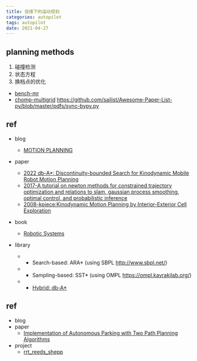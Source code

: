 ```yaml
---
title: 低维下的运动规划
categories: autopilot
tags: autopilot
date: 2021-04-27
---
```


## planning methods

1. 碰撞检测
2. 状态方程
3. 换档点的优化


- [bench-mr](https://github.com/robot-motion/bench-mr)
- [chomp-multigrid](https://github.com/eric-heiden/chomp-multigrid/tree/4cd8abef27e51204a0cdd2b3ce411b88eee411c0)
https://github.com/sailist/Awesome-Paper-List-py/blob/master/pdfs/sync-bypy.py

## ref

- blog
    - [MOTION PLANNING](http://motion.cs.illinois.edu/RoboticSystems/PlanningWithDynamicsAndUncertainty.html)
- paper
    - [2022 db-A*: Discontinuity-bounded Search for Kinodynamic Mobile Robot Motion Planning](https://arxiv.org/abs/2203.11108)
    - [2017-A tutorial on newton methods for constrained trajectory optimization and relations to slam, gaussian process smoothing, optimal control, and probabilistic inference](https://argmin.lis.tu-berlin.de/papers/17-toussaint-Newton.pdf)
    - [2008-kpiece:Kinodynamic Motion Planning by Interior-Exterior Cell Exploration](https://ioan.sucan.ro/files/pubs/wafr2008.pdf)

    
- book
    - [Robotic Systems](https://motion.cs.illinois.edu/RoboticSystems/)
- library
    - * Search-based: ARA* (using SBPL http://www.sbpl.net/)
    - * Sampling-based: SST* (using OMPL https://ompl.kavrakilab.org/)
    - * [Hybrid: db-A*](https://github.com/IMRCLab/kinodynamic-motion-planning-benchmark)

## ref

- blog
- paper
    - [Implementation of Autonomous Parking with Two Path Planning Algorithms](https://web.archive.org/web/20200608071214/http://kth.diva-portal.org/smash/get/diva2:1329148/FULLTEXT01.pdf)
- project
    - [rrt_reeds_shepp](https://github.com/sjs5904/Reeds-Shepp/blob/master/rrt_reeds_shepp.py)
